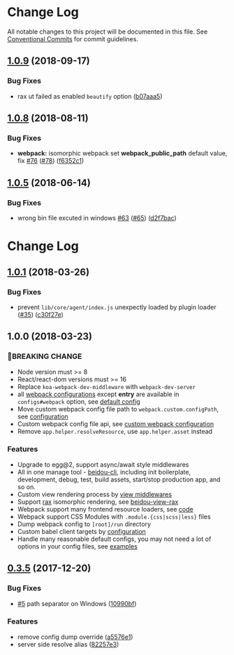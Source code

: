 # Change Log

All notable changes to this project will be documented in this file.
See [Conventional Commits](https://conventionalcommits.org) for commit guidelines.

<a name="1.0.9"></a>
## [1.0.9](https://github.com/alibaba/beidou/compare/v1.0.8...v1.0.9) (2018-09-17)


### Bug Fixes

* rax ut failed as enabled `beautify` option ([b07aaa5](https://github.com/alibaba/beidou/commit/b07aaa5))




<a name="1.0.8"></a>
## [1.0.8](https://github.com/alibaba/beidou/compare/v1.0.7...v1.0.8) (2018-08-11)


### Bug Fixes

* **webpack:** isomorphic webpack set __webpack_public_path__ default value, fix [#76](https://github.com/alibaba/beidou/issues/76) ([#78](https://github.com/alibaba/beidou/issues/78)) ([f6352c1](https://github.com/alibaba/beidou/commit/f6352c1))




<a name="1.0.5"></a>
## [1.0.5](https://github.com/alibaba/beidou/compare/v1.0.4...v1.0.5) (2018-06-14)


### Bug Fixes

* wrong bin file excuted in windows [#63](https://github.com/alibaba/beidou/issues/63) ([#65](https://github.com/alibaba/beidou/issues/65)) ([d2f7bac](https://github.com/alibaba/beidou/commit/d2f7bac))




# Change Log

## [1.0.1](https://github.com/alibaba/beidou/compare/v1.0.0...v1.0.1) (2018-03-26)


### Bug Fixes

* prevent `lib/core/agent/index.js` unexpectly loaded by plugin loader ([#35](https://github.com/alibaba/beidou/issues/35)) ([c30f27e](https://github.com/alibaba/beidou/commit/c30f27e))



## 1.0.0 (2018-03-23)

### BREAKING CHANGE

* Node version must >= 8
* React/react-dom versions must >= 16
* Replace `koa-webpack-dev-middleware` with `webpack-dev-server`
* all [webpack configurations](https://webpack.js.org/configuration/) except **entry** are available in `configs#webpack` option, see [default config](https://github.com/alibaba/beidou/blob/master/packages/beidou-webpack/config/config.default.js)
* Move custom webpack config file path to `webpack.custom.configPath`, see [configuration](https://github.com/alibaba/beidou/blob/master/packages/beidou-webpack/README.md#configuration)
* Custom webpack config file api, see [custom webpack configuration](https://github.com/alibaba/beidou/blob/master/packages/beidou-webpack/README.md#custom-webpack-configuration)
* Remove `app.helper.resolveResource`, use `app.helper.asset` instead

### Features

* Upgrade to egg@2, support async/await style middlewares
* All in one manage tool - [beidou-cli](https://github.com/alibaba/beidou/blob/master/packages/beidou-cli/README.md), including init boilerplate, development, debug, test, build assets, start/stop production app, and so on.
* Custom view rendering process by [view middlewares](https://github.com/alibaba/beidou/blob/master/packages/beidou-view-react/README.md#custom-view-middlewares)
* Support [rax](https://github.com/alibaba/rax) isomorphic rendering, see [beidou-view-rax](https://github.com/alibaba/beidou/blob/master/packages/beidou-view-rax/README.md)
* Webpack support many frontend resource loaders, see [code](https://github.com/alibaba/beidou/blob/master/packages/beidou-webpack/config/webpack/webpack.browser.js)
* Webpack support CSS Modules with `.module.{css|scss|less}` files
* Dump webpack config to `[root]/run` directory
* Custom babel client targets by [configuration](https://github.com/alibaba/beidou/blob/master/packages/babel-preset-beidou-client/README.md#configuration)
* Handle many reasonable default configs, you may not need a lot of options in your config files, see [examples](https://github.com/alibaba/beidou/tree/master/examples)


## [0.3.5](https://github.com/alibaba/beidou/compare/v0.3.4...v0.3.5) (2017-12-20)


### Bug Fixes

* [#5](https://github.com/alibaba/beidou/issues/5) path separator on Windows ([10990bf](https://github.com/alibaba/beidou/commit/10990bf))


### Features

* remove config dump override ([a5576e1](https://github.com/alibaba/beidou/commit/a5576e1))
* server side resolve alias ([82257e3](https://github.com/alibaba/beidou/commit/82257e3))
